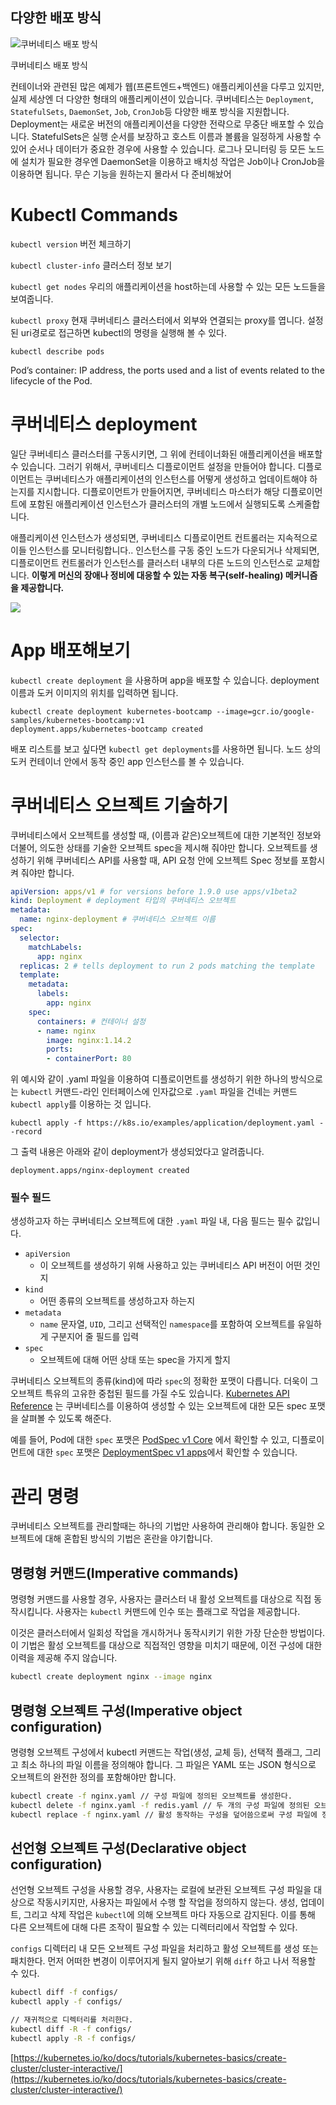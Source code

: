 ## 다양한 배포 방식

![쿠버네티스 배포 방식](https://subicura.com/assets/article_images/2019-05-19-kubernetes-basic-1/workload.png)

쿠버네티스 배포 방식

컨테이너와 관련된 많은 예제가 웹(프론트엔드+백엔드) 애플리케이션을 다루고 있지만, 실제 세상엔 더 다양한 형태의 애플리케이션이 있습니다. 쿠버네티스는  `Deployment`,  `StatefulSets`,  `DaemonSet`,  `Job`,  `CronJob`등 다양한 배포 방식을 지원합니다. Deployment는 새로운 버전의 애플리케이션을 다양한 전략으로 무중단 배포할 수 있습니다. StatefulSets은 실행 순서를 보장하고 호스트 이름과 볼륨을 일정하게 사용할 수 있어 순서나 데이터가 중요한 경우에 사용할 수 있습니다. 로그나 모니터링 등 모든 노드에 설치가 필요한 경우엔 DaemonSet을 이용하고 배치성 작업은 Job이나 CronJob을 이용하면 됩니다.  무슨 기능을 원하는지 몰라서 다 준비해놨어

# Kubectl Commands


`kubectl version`
버전 체크하기

`kubectl cluster-info`
클러스터 정보 보기 

`kubectl get nodes`
우리의 애플리케이션을 host하는데 사용할 수 있는 모든 노드들을 보여줍니다. 

`kubectl proxy`
현재 쿠버네티스 클러스터에서 외부와 연결되는 proxy를 엽니다. 설정된 uri경로로 접근하면 kubectl의 명령을 실행해 볼 수 있다.


`kubectl describe pods`

Pod’s container: IP address, the ports used and a list of events related to the lifecycle of the Pod.


# 쿠버네티스 deployment

일단 쿠버네티스 클러스터를 구동시키면, 그 위에 컨테이너화된 애플리케이션을 배포할 수 있습니다. 그러기 위해서, 쿠버네티스 디플로이먼트 설정을 만들어야 합니다. 디플로이먼트는 쿠버네티스가 애플리케이션의 인스턴스를 어떻게 생성하고 업데이트해야 하는지를 지시합니다. 디플로이먼트가 만들어지면, 쿠버네티스 마스터가 해당 디플로이먼트에 포함된 애플리케이션 인스턴스가 클러스터의 개별 노드에서 실행되도록 스케줄합니다.

애플리케이션 인스턴스가 생성되면, 쿠버네티스 디플로이먼트 컨트롤러는 지속적으로 이들 인스턴스를 모니터링합니다.. 인스턴스를 구동 중인 노드가 다운되거나 삭제되면, 디플로이먼트 컨트롤러가 인스턴스를 클러스터 내부의 다른 노드의 인스턴스로 교체합니다. **이렇게 머신의 장애나 정비에 대응할 수 있는 자동 복구(self-healing) 메커니즘을 제공합니다.**

![](https://d33wubrfki0l68.cloudfront.net/152c845f25df8e69dd24dd7b0836a289747e258a/4a1d2/docs/tutorials/kubernetes-basics/public/images/module_02_first_app.svg)

# App 배포해보기

`kubectl create deployment` 을 사용하며 app을 배포할 수 있습니다. deployment 이름과 도커 이미지의 위치를 입력하면 됩니다.

```
kubectl create deployment kubernetes-bootcamp --image=gcr.io/google-samples/kubernetes-bootcamp:v1
deployment.apps/kubernetes-bootcamp created
```

배포 리스트를 보고 싶다면  `kubectl get deployments`를 사용하면 됩니다. 노드 상의 도커 컨테이너 안에서 동작 중인 app 인스턴스를 볼 수 있습니다. 

# 쿠버네티스 오브젝트 기술하기

쿠버네티스에서 오브젝트를 생성할 때, (이름과 같은)오브젝트에 대한 기본적인 정보와 더불어, 의도한 상태를 기술한 오브젝트 spec을 제시해 줘야만 합니다. 오브젝트를 생성하기 위해 쿠버네티스 API를 사용할 때, API 요청 안에 오브젝트 Spec 정보를 포함시켜 줘야만 합니다.

```yaml
apiVersion: apps/v1 # for versions before 1.9.0 use apps/v1beta2
kind: Deployment # deployment 타입의 쿠버네티스 오브젝트 
metadata:
  name: nginx-deployment # 쿠버네티스 오브젝트 이름
spec:
  selector:
    matchLabels:
      app: nginx
  replicas: 2 # tells deployment to run 2 pods matching the template
  template:
    metadata:
      labels:
        app: nginx
    spec:
      containers: # 컨테이너 설정
      - name: nginx
        image: nginx:1.14.2
        ports:
        - containerPort: 80
```

위 예시와 같이 .yaml 파일을 이용하여 디플로이먼트를 생성하기 위한 하나의 방식으로는  `kubectl`  커맨드-라인 인터페이스에 인자값으로  `.yaml`  파일을 건네는 커맨드 `kubectl apply`를 이용하는 것 입니다. 

```shell
kubectl apply -f https://k8s.io/examples/application/deployment.yaml --record
```

그 출력 내용은 아래와 같이 deployment가 생성되었다고 알려줍니다. 

```
deployment.apps/nginx-deployment created
```

### 필수 필드

생성하고자 하는 쿠버네티스 오브젝트에 대한  `.yaml`  파일 내, 다음 필드는 필수 값입니다.

-   `apiVersion` 
	- 이 오브젝트를 생성하기 위해 사용하고 있는 쿠버네티스 API 버전이 어떤 것인지
-   `kind`
	- 어떤 종류의 오브젝트를 생성하고자 하는지
-   `metadata`
	- `name`  문자열,  `UID`, 그리고 선택적인  `namespace`를 포함하여 오브젝트를 유일하게 구분지어 줄 필드를 입력
-   `spec`  
	- 오브젝트에 대해 어떤 상태 또는 spec을 가지게 할지

쿠버네티스 오브젝트의 종류(kind)에 따라 `spec`의 정확한 포맷이 다릅니다. 더욱이 그 오브젝트 특유의 고유한 중첩된 필드를 가질 수도 있습니다. [Kubernetes API Reference](https://kubernetes.io/docs/reference/generated/kubernetes-api/v1.18/)  는 쿠버네티스를 이용하여 생성할 수 있는 오브젝트에 대한 모든 spec 포맷을 살펴볼 수 있도록 해준다. 

예를 들어, Pod에 대한  `spec`  포맷은  [PodSpec v1 Core](https://kubernetes.io/docs/reference/generated/kubernetes-api/v1.18/#podspec-v1-core)  에서 확인할 수 있고, 디플로이먼트에 대한  `spec`  포맷은  [DeploymentSpec v1 apps](https://kubernetes.io/docs/reference/generated/kubernetes-api/v1.18/#deploymentspec-v1-apps)에서 확인할 수 있습니다.


# 관리 명령

쿠버네티스 오브젝트를 관리할때는 하나의 기법만 사용하여 관리해야 합니다. 동일한 오브젝트에 대해 혼합된 방식의 기법은 혼란을 야기합니다.

## 명령형 커맨드(Imperative commands)

명령형 커맨드를 사용할 경우, 사용자는 클러스터 내 활성 오브젝트를 대상으로 직접 동작시킵니다. 사용자는  `kubectl`  커맨드에 인수 또는 플래그로 작업을 제공합니다.

이것은 클러스터에서 일회성 작업을 개시하거나 동작시키기 위한 가장 단순한 방법이다. 이 기법은 활성 오브젝트를 대상으로 직접적인 영향을 미치기 때문에, 이전 구성에 대한 이력을 제공해 주지 않습니다.

```sh
kubectl create deployment nginx --image nginx
```

## 명령형 오브젝트 구성(Imperative object configuration)

명령형 오브젝트 구성에서 kubectl 커맨드는 작업(생성, 교체 등), 선택적 플래그, 그리고 최소 하나의 파일 이름을 정의해야 합니다. 그 파일은 YAML 또는 JSON 형식으로 오브젝트의 완전한 정의를 포함해야만 합니다.



```sh
kubectl create -f nginx.yaml // 구성 파일에 정의된 오브젝트를 생성한다.
kubectl delete -f nginx.yaml -f redis.yaml // 두 개의 구성 파일에 정의된 오브젝트를 삭제한다.
kubectl replace -f nginx.yaml // 활성 동작하는 구성을 덮어씀으로써 구성 파일에 정의된 오브젝트를 업데이트한다.
```

## 선언형 오브젝트 구성(Declarative object configuration)

선언형 오브젝트 구성을 사용할 경우, 사용자는 로컬에 보관된 오브젝트 구성 파일을 대상으로 작동시키지만, 사용자는 파일에서 수행 할 작업을 정의하지 않는다. 생성, 업데이트, 그리고 삭제 작업은 `kubectl`에 의해 오브젝트 마다 자동으로 감지된다. 이를 통해 다른 오브젝트에 대해 다른 조작이 필요할 수 있는 디렉터리에서 작업할 수 있다.

`configs` 디렉터리 내 모든 오브젝트 구성 파일을 처리하고 활성 오브젝트를 생성 또는 패치한다. 먼저 어떠한 변경이 이루어지게 될지 알아보기 위해 `diff` 하고 나서 적용할 수 있다.

```sh
kubectl diff -f configs/
kubectl apply -f configs/

// 재귀적으로 디렉터리를 처리한다.
kubectl diff -R -f configs/
kubectl apply -R -f configs/
```




[https://kubernetes.io/ko/docs/tutorials/kubernetes-basics/create-cluster/cluster-interactive/](https://kubernetes.io/ko/docs/tutorials/kubernetes-basics/create-cluster/cluster-interactive/)
<!--stackedit_data:
eyJoaXN0b3J5IjpbMTUzMDMyNDY5MywxMjEzODkyNjc0XX0=
-->